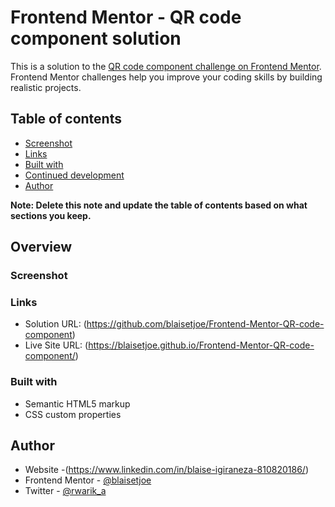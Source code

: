 # Frontend Mentor - QR code component solution

This is a solution to the [QR code component challenge on Frontend Mentor](https://www.frontendmentor.io/challenges/qr-code-component-iux_sIO_H). Frontend Mentor challenges help you improve your coding skills by building realistic projects.

## Table of contents

- [Screenshot](#screenshot)
- [Links](#links)
- [Built with](#built-with)
- [Continued development](#continued-development)
- [Author](#author)

**Note: Delete this note and update the table of contents based on what sections you keep.**

## Overview

### Screenshot

[](/images/Screenshot%202022-11-23%20at%2012-36-30%20Frontend%20Mentor%20QR%20code%20component.png)

### Links

- Solution URL: (https://github.com/blaisetjoe/Frontend-Mentor-QR-code-component)
- Live Site URL: (https://blaisetjoe.github.io/Frontend-Mentor-QR-code-component/)

### Built with

- Semantic HTML5 markup
- CSS custom properties

## Author

- Website -(https://www.linkedin.com/in/blaise-igiraneza-810820186/)
- Frontend Mentor - [@blaisetjoe](https://www.frontendmentor.io/profile/blaisetjoe)
- Twitter - [@rwarik_a](https://www.twitter.com/rwarik_a)
